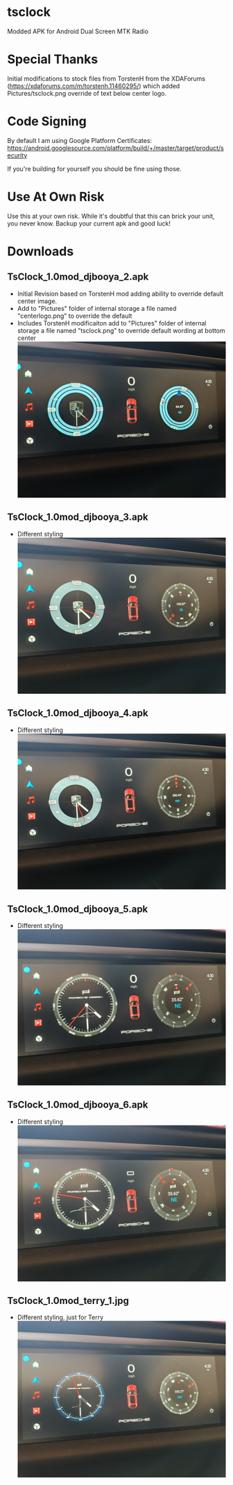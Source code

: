 # tsclock
Modded APK for Android Dual Screen MTK Radio

# Special Thanks
Initial modifications to stock files from TorstenH from the XDAForums (https://xdaforums.com/m/torstenh.11460295/) which added
Pictures/tsclock.png override of text below center logo.

# Code Signing
By default I am using Google Platform Certificates:
https://android.googlesource.com/platform/build/+/master/target/product/security

If you're building for yourself you should be fine using those.

# Use At Own Risk
Use this at your own risk.  While it's doubtful that this can brick your unit, you never know.  Backup your current apk and good luck!

# Downloads

## TsClock_1.0mod_djbooya_2.apk
- Initial Revision based on TorstenH mod adding ability to override default center image.
- Add to "Pictures" folder of internal storage a file named "centerlogo.png" to override the default
- Includes TorstenH modificaiton add to "Pictures" folder of internal storage a file named "tsclock.png" to override default wording at bottom center
[![TsClock_1.0mod_djbooya_2.apk](dist/TsClock_1.0mod_djbooya_2.jpg)](dist/TsClock_1.0mod_djbooya_2.apk)
## TsClock_1.0mod_djbooya_3.apk
- Different styling
[![TsClock_1.0mod_djbooya_3.apk](dist/TsClock_1.0mod_djbooya_3.jpg)](dist/TsClock_1.0mod_djbooya_3.apk)
## TsClock_1.0mod_djbooya_4.apk
- Different styling
[![TsClock_1.0mod_djbooya_2.apk](dist/TsClock_1.0mod_djbooya_4.jpg)](dist/TsClock_1.0mod_djbooya_4.apk)
## TsClock_1.0mod_djbooya_5.apk
- Different styling
[![TsClock_1.0mod_djbooya_2.apk](dist/TsClock_1.0mod_djbooya_5.jpg)](dist/TsClock_1.0mod_djbooya_5.apk)
## TsClock_1.0mod_djbooya_6.apk
- Different styling
[![TsClock_1.0mod_djbooya_2.apk](dist/TsClock_1.0mod_djbooya_6.jpg)](dist/TsClock_1.0mod_djbooya_6.apk)
## TsClock_1.0mod_terry_1.jpg
- Different styling, just for Terry
[![TsClock_1.0mod_terry_1.apk](dist/TsClock_1.0mod_terry_1.jpg)](dist/TsClock_1.0mod_terry_1.apk)
